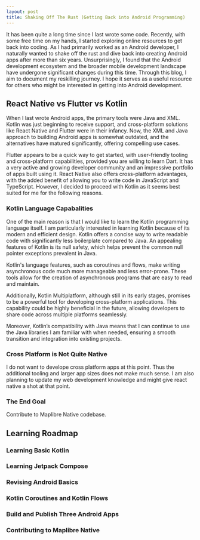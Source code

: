```yaml
---
layout: post
title: Shaking Off The Rust (Getting Back into Android Programming)
---
```


It has been quite a long time since I last wrote some code. Recently, with some free time on my hands, I started exploring online resources to get back into coding. As I had primarily worked as an Android developer, I naturally wanted to shake off the rust and dive back into creating Android apps after more than six years. Unsurprisingly, I found that the Android development ecosystem and the broader mobile development landscape have undergone significant changes during this time. Through this blog, I aim to document my reskilling journey. I hope it serves as a useful resource for others who might be interested in getting into Android development. 

## React Native vs Flutter vs Kotlin

When I last wrote Android apps, the primary tools were Java and XML. Kotlin was just beginning to receive support, and cross-platform solutions like React Native and Flutter were in their infancy. Now, the XML and Java approach to building Android apps is somewhat outdated, and the alternatives have matured significantly, offering compelling use cases.

Flutter appears to be a quick way to get started, with user-friendly tooling and cross-platform capabilities, provided you are willing to learn Dart. It has a very active and growing developer community and an impressive portfolio of apps built using it. React Native also offers cross-platform advantages, with the added benefit of allowing you to write code in JavaScript and TypeScript. However, I decided to proceed with Kotlin as it seems best suited for me for the following reasons.

### Kotlin Language Capabalities
One of the main reason is that I would like to learn the Kotlin programming language itself. I am particularly interested in learning Kotlin because of its modern and efficient design. Kotlin offers a concise way to write readable code with significantly less boilerplate compared to Java. An appealing features of Kotlin is its null safety, which helps prevent the common null pointer exceptions prevalent in Java.

Kotlin's language features, such as coroutines and flows, make writing asynchronous code much more manageable and less error-prone. These tools allow for the creation of asynchronous programs that are easy to read and maintain.

Additionally, Kotlin Multiplatform, although still in its early stages, promises to be a powerful tool for developing cross-platform applications. This capability could be highly beneficial in the future, allowing developers to share code across multiple platforms seamlessly.

Moreover, Kotlin’s compatibility with Java means that I can continue to use the Java libraries I am familiar with when needed, ensuring a smooth transition and integration into existing projects.    

### Cross Platform is Not Quite Native
I do not want to develope cross platform apps at this point. Thus the additional tooling and larger app sizes does not make much sense. I am also planning to update my web development knowledge and might give react native a shot at that point. 

### The End Goal
Contribute to Maplibre Native codebase. 

## Learning Roadmap 

### Learning Basic Kotlin

### Learning Jetpack Compose

### Revising Android Basics

### Kotlin Coroutines and Kotlin Flows

### Build and Publish Three Android Apps

### Contributing to Maplibre Native

